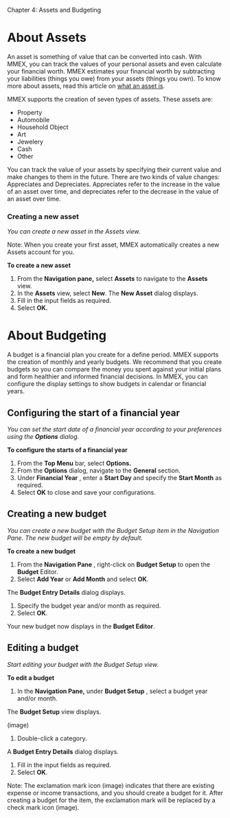 Chapter 4: Assets and Budgeting

# About Assets

An asset is something of value that can be converted into cash. With MMEX, you can track the values of your personal assets and even calculate your financial worth. MMEX estimates your financial worth by subtracting your liabilities (things you owe) from your assets (things you own). To know more about assets, read this article on [what an asset is](https://www.investopedia.com/ask/answers/12/what-is-an-asset.asp#:~:text=An%20asset%20is%20something%20containing,%2C%20artwork%2C%20or%20home%20goods.).

MMEX supports the creation of seven types of assets. These assets are:

- Property
- Automobile
- Household Object
- Art
- Jewelery
- Cash
- Other

You can track the value of your assets by specifying their current value and make changes to them in the future. There are two kinds of value changes: Appreciates and Depreciates. Appreciates refer to the increase in the value of an asset over time, and depreciates refer to the decrease in the value of an asset over time.

### Creating a new asset

_You can create a new asset in the Assets view._

Note: When you create your first asset, MMEX automatically creates a new Assets account for you.

**To create a new asset**

1. From the **Navigation pane,** select **Assets** to navigate to the **Assets** view.
2. In the **Assets** view, select **New**.
 The **New Asset** dialog displays.
3. Fill in the input fields as required.
4. Select **OK.**

# About Budgeting

A budget is a financial plan you create for a define period. MMEX supports the creation of monthly and yearly budgets. We recommend that you create budgets so you can compare the money you spent against your initial plans and form healthier and informed financial decisions. In MMEX, you can configure the display settings to show budgets in calendar or financial years.

## Configuring the start of a financial year

_You can set the start date of a financial year according to your preferences using the **Options** dialog._

**To configure the starts of a financial year**

1. From the **Top Menu** bar, select **Options.**
2. From the **Options** dialog, navigate to the **General** section.
3. Under **Financial Year** , enter a **Start Day** and specify the **Start Month** as required.
4. Select **OK** to close and save your configurations.

## Creating a new budget

_You can create a new budget with the Budget Setup item in the Navigation Pane. The new budget will be empty by default._

**To create a new budget**

1. From the **Navigation Pane** , right-click on **Budget Setup** to open the **Budget** Editor.
2. Select **Add Year** or **Add Month** and select **OK**.

The **Budget Entry Details** dialog displays.

1. Specify the budget year and/or month as required.
2. Select **OK**.

Your new budget now displays in the **Budget Editor**.

## Editing a budget

_Start editing your budget with the Budget Setup view._

**To edit a budget**

1. In the **Navigation Pane,** under **Budget Setup** , select a budget year and/or month.

The **Budget Setup** view displays.

(image)

1. Double-click a category.

A **Budget Entry Details** dialog displays.

1. Fill in the input fields as required.
2. Select **OK**.

Note: The exclamation mark icon (image) indicates that there are existing expense or income transactions, and you should create a budget for it. After creating a budget for the item, the exclamation mark will be replaced by a check mark icon (image).
